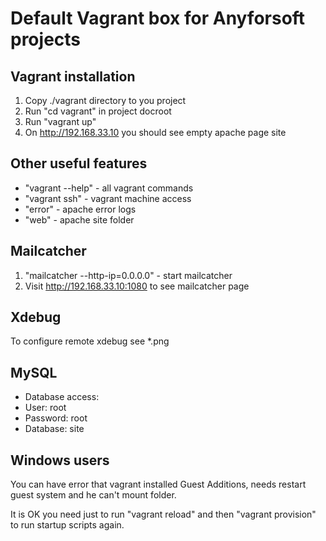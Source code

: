 # Default Vagrant box for Anyforsoft projects

## Vagrant installation
1. Copy ./vagrant directory to you project
2. Run "cd vagrant" in project docroot
3. Run "vagrant up"
4. On http://192.168.33.10 you should see empty apache page site

## Other useful features

* "vagrant --help" - all vagrant commands
* "vagrant ssh" - vagrant machine access
* "error" - apache error logs
* "web" - apache site folder

## Mailcatcher

1. "mailcatcher --http-ip=0.0.0.0" - start mailcatcher
2. Visit http://192.168.33.10:1080 to see mailcatcher page

## Xdebug

To configure remote xdebug see *.png

## MySQL

* Database access:
* User: root
* Password: root
* Database: site

## Windows users

You can have error that vagrant installed Guest Additions, needs restart guest system and he can't mount folder.

It is OK you need just to run "vagrant reload" and then "vagrant provision" to run startup scripts again.
